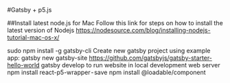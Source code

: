 #Gatsby + p5.js


##Install latest node.js for Mac
Follow this link for steps on how to install the latest version of Nodejs
https://nodesource.com/blog/installing-nodejs-tutorial-mac-os-x/


sudo npm install -g gatsby-cli
Create new gatsby project using example app:
gatsby new gatsby-site https://github.com/gatsbyjs/gatsby-starter-hello-world
gatsby develop to run website in local development web server
npm install react-p5-wrapper - save
npm install @loadable/component
